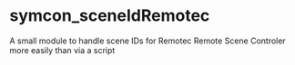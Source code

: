 # symcon_sceneIdRemotec

A small module to handle scene IDs for Remotec Remote Scene Controler more easily than via a script